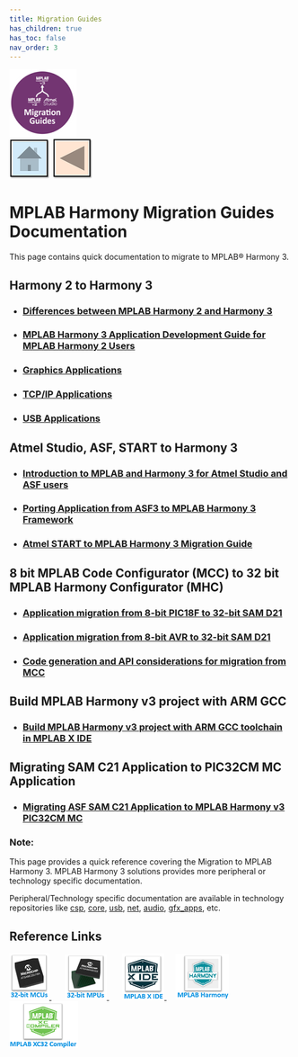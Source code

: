 ```yaml
---
title: Migration Guides
has_children: true
has_toc: false
nav_order: 3
---
```

![](migration.png) &nbsp;&nbsp;&nbsp;&nbsp;&nbsp;&nbsp;&nbsp;&nbsp;&nbsp; &nbsp;&nbsp;&nbsp;&nbsp;&nbsp;&nbsp;&nbsp;&nbsp;&nbsp;&nbsp;&nbsp;&nbsp;&nbsp;&nbsp;&nbsp;&nbsp;&nbsp;&nbsp;&nbsp;&nbsp;&nbsp;&nbsp;&nbsp;&nbsp;&nbsp;&nbsp;&nbsp;&nbsp;&nbsp;&nbsp;&nbsp;&nbsp;&nbsp;&nbsp;&nbsp;&nbsp;&nbsp;&nbsp;&nbsp;&nbsp;&nbsp;&nbsp;&nbsp;&nbsp;&nbsp;&nbsp;&nbsp;&nbsp;&nbsp;&nbsp;&nbsp;&nbsp;&nbsp;&nbsp;&nbsp;&nbsp;&nbsp;&nbsp;&nbsp;&nbsp;&nbsp;&nbsp;&nbsp;&nbsp;&nbsp;&nbsp;&nbsp;&nbsp;&nbsp;&nbsp;&nbsp;&nbsp;[<img src="../r_images/quick_home.png" title="Home">](../../readme.md) [<img src="../r_images/quick_back.png"  title="Back">](../../readme.md)  




# MPLAB Harmony Migration Guides Documentation

This page contains quick documentation to migrate to MPLAB® Harmony 3.   

## Harmony 2 to Harmony 3
- ### [Differences between MPLAB Harmony 2 and Harmony 3](./differences_harmony_2_to_harmony_3/readme.md)
- ### [MPLAB Harmony 3 Application Development Guide for MPLAB Harmony 2 Users](./harmony_2_to_harmony_3/readme.md)
- ### [Graphics Applications](./aria_graphics_harmoy2_to_harmony_3/readme.md)
- ### [TCP/IP Applications](./tcpiip_harmoy2_to_harmony_3/readme.md)
- ### [USB Applications](./usb_harmoy2_to_harmony_3/readme.md)

## Atmel Studio, ASF, START to Harmony 3
- ### [Introduction to MPLAB and Harmony 3 for Atmel Studio and ASF users](./introduction_mplabx_harmony_3_to_studio_asf_users/readme.md)
- ### [Porting Application from ASF3 to MPLAB Harmony 3 Framework](./asf_to_harmony_3/readme.md)
- ### [Atmel START to MPLAB Harmony 3 Migration Guide](./atmel_start_to_harmony_3/readme.md)

## 8 bit MPLAB Code Configurator (MCC) to 32 bit MPLAB Harmony Configurator (MHC)
- ### [Application migration from 8-bit PIC18F to 32-bit SAM D21](./pic18f_to_samd21_migration/readme.md)
- ### [Application migration from 8-bit AVR to 32-bit SAM D21](./atmega4809_to_samd21_migration/readme.md)
- ### [Code generation and API considerations for migration from MCC](./code_generation_api_migration_from_mcc/readme.md)

## Build MPLAB Harmony v3 project with ARM GCC
- ### [Build MPLAB Harmony v3 project with ARM GCC toolchain in MPLAB X IDE](./build_harmony_3_project_with_gcc/readme.md)

## Migrating SAM C21 Application to PIC32CM MC Application
- ### [Migrating ASF SAM C21 Application to MPLAB Harmony v3 PIC32CM MC](./samc21_asf_to_pic32cmmc_harmony/readme.md)


### **Note:**  
This page provides a quick reference covering the Migration to MPLAB Harmony 3. MPLAB Harmony 3 solutions provides more peripheral or technology specific documentation.  

Peripheral/Technology specific documentation are available in technology repositories like <a href="https://github.com/Microchip-MPLAB-Harmony/csp" target="_blank">csp</a>, <a href="https://github.com/Microchip-MPLAB-Harmony/core" target="_blank">core</a>, <a href="https://github.com/Microchip-MPLAB-Harmony/usb" target="_blank">usb</a>, <a href="https://github.com/Microchip-MPLAB-Harmony/net" target="_blank">net</a>, <a href="https://github.com/Microchip-MPLAB-Harmony/audio" target="_blank">audio</a>, <a href="https://github.com/Microchip-MPLAB-Harmony/gfx_apps" target="_blank">gfx_apps</a>, etc.

## Reference Links
[<a href="https://www.microchip.com/design-centers/32-bit" target="_blank"> <img src="../r_images/32_bit_mcus.png"> </a>]()  &nbsp; &nbsp; &nbsp; [<a href="https://www.microchip.com/design-centers/32-bit-mpus" target="_blank"> <img src="../r_images/32_bit_mpus.png"> </a>]()  &nbsp; &nbsp; &nbsp; [<a href="https://www.microchip.com/mplab/mplab-x-ide" target="_blank"> <img src="../r_images/mplab_x_ide.png"> </a>]()  &nbsp; &nbsp; [<a href="https://www.microchip.com/mplab/mplab-harmony" target="_blank"> <img src="../r_images/mplab_harmony.png"> </a>]() [<a href="https://www.microchip.com/mplab/compilers" target="_blank"> <img src="../r_images/mplab_compiler.png"> </a>]()
